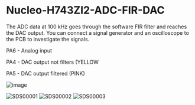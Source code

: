 # Nucleo-H743ZI2-ADC-FIR-DAC
The ADC data at 100 kHz goes through the software FIR filter and reaches the DAC output.
You can connect a signal generator and an oscilloscope to the PCB to investigate the signals.

PA6 - Analog input

PA4 - DAC output not filters (YELLOW

PA5 - DAC output filtered (PINK)

![image](https://github.com/user-attachments/assets/e9628bcb-fa8d-420a-b091-eef1030bedeb)


![SDS00001](https://github.com/user-attachments/assets/98e21103-ed08-4edf-ac5b-41f3add4d3dd)
![SDS00002](https://github.com/user-attachments/assets/9545f0a7-dbd1-49bf-8dcc-b4296a73d2c4)
![SDS00003](https://github.com/user-attachments/assets/a8449411-341e-4590-a622-b62898bf0fcf)
